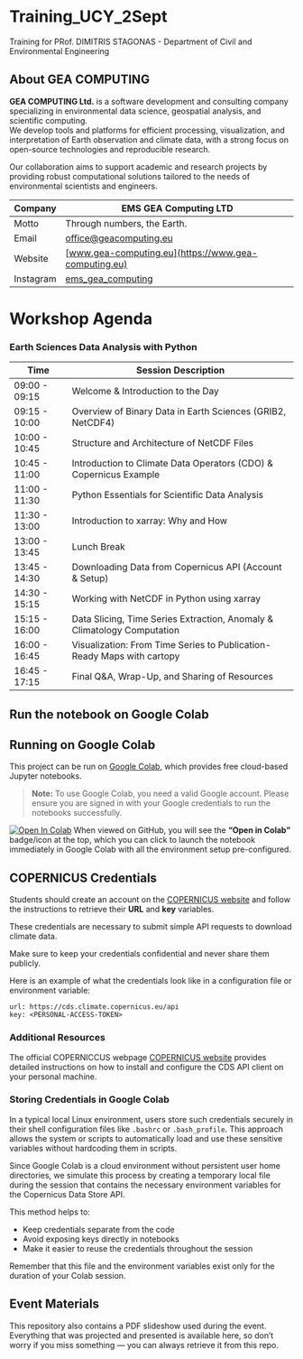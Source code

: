 # Training_UCY_2Sept
Training for PRof. DIMITRIS STAGONAS - Department of Civil and Environmental Engineering


## About GEA COMPUTING

**GEA COMPUTING Ltd.** is a software development and consulting company specializing in environmental data science, geospatial analysis, and scientific computing.  
We develop tools and platforms for efficient processing, visualization, and interpretation of Earth observation and climate data, with a strong focus on open-source technologies and reproducible research.  

Our collaboration aims to support academic and research projects by providing robust computational solutions tailored to the needs of environmental scientists and engineers.

| Company                | EMS GEA Computing LTD             |
|------------------------|---------------------------------|
| Motto                  | Through numbers, the Earth.      |
| Email                  | office@geacomputing.eu           |
| Website                | [www.gea-computing.eu](https://www.gea-computing.eu) |
| Instagram              | [ems_gea_computing](https://www.instagram.com/ems_gea_computing/) |


# Workshop Agenda  
### Earth Sciences Data Analysis with Python  

| Time           | Session Description                                             |
|----------------|-----------------------------------------------------------------|
| 09:00 - 09:15  | Welcome & Introduction to the Day                               |
| 09:15 - 10:00  | Overview of Binary Data in Earth Sciences (GRIB2, NetCDF4)      |
| 10:00 - 10:45  | Structure and Architecture of NetCDF Files                      |
| 10:45 - 11:00  | Introduction to Climate Data Operators (CDO) & Copernicus Example |
| 11:00 - 11:30  | Python Essentials for Scientific Data Analysis                  |
| 11:30 - 13:00  | Introduction to xarray: Why and How                             |
| 13:00 - 13:45  | Lunch Break                                                    |
| 13:45 - 14:30  | Downloading Data from Copernicus API (Account & Setup)          |
| 14:30 - 15:15  | Working with NetCDF in Python using xarray                      |
| 15:15 - 16:00  | Data Slicing, Time Series Extraction, Anomaly & Climatology Computation |
| 16:00 - 16:45  | Visualization: From Time Series to Publication-Ready Maps with cartopy |
| 16:45 - 17:15  | Final Q&A, Wrap-Up, and Sharing of Resources                    |




## Run the notebook on Google Colab

## Running on Google Colab

This project can be run on [Google Colab](https://colab.research.google.com), which provides free cloud-based Jupyter notebooks.

> **Note:** To use Google Colab, you need a valid Google account. Please ensure you are signed in with your Google credentials to run the notebooks successfully.


[![Open In Colab](https://colab.research.google.com/assets/colab-badge.svg)](https://colab.research.google.com/github/geacomputing/UCY2Sept/blob/main/Python/jupyterNotebooks/start_here.ipynb)
When viewed on GitHub, you will see the **“Open in Colab”** badge/icon at the top, which you can click to launch the notebook immediately in Google Colab with all the environment setup pre-configured.



## COPERNICUS Credentials

Students should create an account on the [COPERNICUS website](https://cds.climate.copernicus.eu/how-to-api) and follow the instructions to retrieve their **URL** and **key** variables.

These credentials are necessary to submit simple API requests to download climate data.

Make sure to keep your credentials confidential and never share them publicly.

Here is an example of what the credentials look like in a configuration file or environment variable:

```plaintext
url: https://cds.climate.copernicus.eu/api
key: <PERSONAL-ACCESS-TOKEN>
```

### Additional Resources

The official COPERNICCUS webpage [COPERNICUS website](https://cds.climate.copernicus.eu/how-to-api) provides detailed instructions on how to install and configure the CDS API client on your personal machine.

### Storing Credentials in Google Colab

In a typical local Linux environment, users store such credentials securely in their shell configuration files like `.bashrc` or `.bash_profile`. This approach allows the system or scripts to automatically load and use these sensitive variables without hardcoding them in scripts.

Since Google Colab is a cloud environment without persistent user home directories, we simulate this process by creating a temporary local file during the session that contains the necessary environment variables for the Copernicus Data Store API.

This method helps to:

- Keep credentials separate from the code  
- Avoid exposing keys directly in notebooks  
- Make it easier to reuse the credentials throughout the session  

Remember that this file and the environment variables exist only for the duration of your Colab session.


## Event Materials

This repository also contains a PDF slideshow used during the event. Everything that was projected and presented is available here, so don’t worry if you miss something — you can always retrieve it from this repo.
